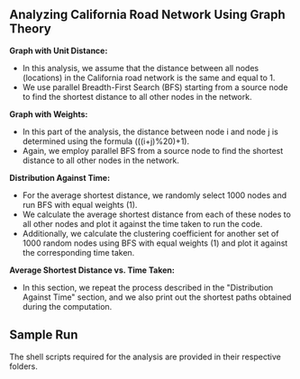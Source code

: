 ## Analyzing California Road Network Using Graph Theory

**Graph with Unit Distance:**
- In this analysis, we assume that the distance between all nodes (locations) in the California road network is the same and equal to 1.
- We use parallel Breadth-First Search (BFS) starting from a source node to find the shortest distance to all other nodes in the network.

**Graph with Weights:**
- In this part of the analysis, the distance between node i and node j is determined using the formula (((i+j)%20)+1).
- Again, we employ parallel BFS from a source node to find the shortest distance to all other nodes in the network.

**Distribution Against Time:**
- For the average shortest distance, we randomly select 1000 nodes and run BFS with equal weights (1).
- We calculate the average shortest distance from each of these nodes to all other nodes and plot it against the time taken to run the code.
- Additionally, we calculate the clustering coefficient for another set of 1000 random nodes using BFS with equal weights (1) and plot it against the corresponding time taken.

**Average Shortest Distance vs. Time Taken:**
- In this section, we repeat the process described in the "Distribution Against Time" section, and we also print out the shortest paths obtained during the computation.

## Sample Run
The shell scripts required for the analysis are provided in their respective folders.

